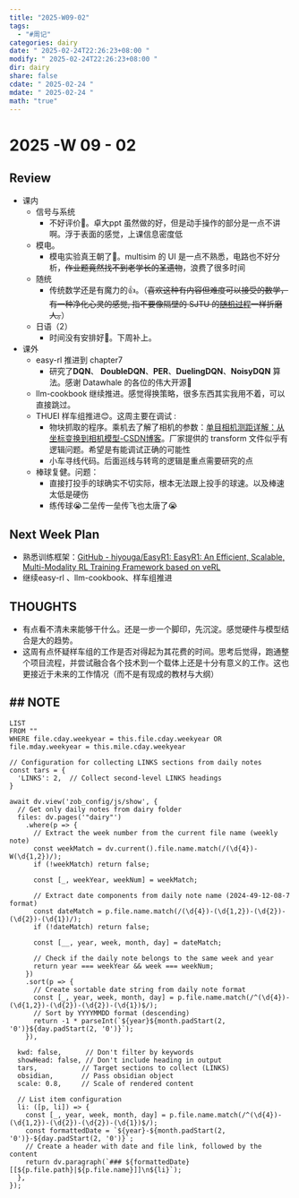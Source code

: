 ```yaml
---
title: "2025-W09-02"
tags:
  - "#周记"
categories: dairy
date: " 2025-02-24T22:26:23+08:00 "
modify: " 2025-02-24T22:26:23+08:00 "
dir: dairy
share: false
cdate: " 2025-02-24 "
mdate: " 2025-02-24 "
math: "true"
---
```


# 2025 -W 09 - 02

## Review

- 课内
    - 信号与系统
        - 不好评价🫠。卓大ppt 虽然做的好，但是动手操作的部分是一点不讲啊。浮于表面的感觉，上课信息密度低
    - 模电。
        - 模电实验真王朝了🥲。multisim 的 UI 是一点不熟悉，电路也不好分析，~~作业题竟然找不到老学长的圣遗物~~，浪费了很多时间
    - 随统
        - 传统数学还是有魔力的👍。（~~喜欢这种有内容但难度可以接受的数学，有一种净化心灵的感觉, 指不要像隔壁的 SJTU 的[随机过程](https://notes.sjtu.edu.cn/s/VhRxSDxuJ)一样折磨人。~~）
    - 日语（2）
        - 时间没有安排好🥺。下周补上。
- 课外
    - easy-rl 推进到 chapter7
        - 研究了**DQN**、 **DoubleDQN**、**PER**、**DuelingDQN**、**NoisyDQN** 算法。感谢 Datawhale 的各位的伟大开源🙏
    - llm-cookbook 继续推进。感觉得换策略，很多东西其实我用不着，可以直接跳过。
    - THUEI 样车组推进😊。这周主要在调试 :
        - 物块抓取的程序。乘机去了解了相机的参数：[单目相机测距详解：从坐标变换到相机模型-CSDN博客](https://blog.csdn.net/qq_44876051/article/details/119425951)。厂家提供的 transform 文件似乎有逻辑问题。希望是有能调试正确的可能性
        - 小车寻线代码。后面巡线与转弯的逻辑是重点需要研究的点
    - 棒球复健。问题：
        - 直接打投手的球确实不切实际，根本无法跟上投手的球速。以及棒速太低是硬伤
        - 练传球😭二垒传一垒传飞也太唐了😭

## Next Week Plan

- 熟悉训练框架：[GitHub - hiyouga/EasyR1: EasyR1: An Efficient, Scalable, Multi-Modality RL Training Framework based on veRL](https://github.com/hiyouga/EasyR1)
- 继续easy-rl 、llm-cookbook、样车组推进

## THOUGHTS

- 有点看不清未来能够干什么。还是一步一个脚印，先沉淀。感觉硬件与模型结合是大的趋势。
- 这周有点怀疑样车组的工作是否对得起为其花费的时间。思考后觉得，跑通整个项目流程，并尝试融合各个技术到一个载体上还是十分有意义的工作。这也更接近于未来的工作情况（而不是有现成的教材与大纲）

## ## NOTE

```dataview
LIST
FROM ""
WHERE file.cday.weekyear = this.file.cday.weekyear OR file.mday.weekyear = this.mile.cday.weekyear
```

```dataviewjs
// Configuration for collecting LINKS sections from daily notes
const tars = {
  'LINKS': 2,  // Collect second-level LINKS headings
}

await dv.view('zob_config/js/show', {
  // Get only daily notes from dairy folder
  files: dv.pages('"dairy"')
    .where(p => {
      // Extract the week number from the current file name (weekly note)
      const weekMatch = dv.current().file.name.match(/(\d{4})-W(\d{1,2})/);
      if (!weekMatch) return false;

      const [_, weekYear, weekNum] = weekMatch;

      // Extract date components from daily note name (2024-49-12-08-7 format)
      const dateMatch = p.file.name.match(/(\d{4})-(\d{1,2})-(\d{2})-(\d{2})-(\d{1})/);
      if (!dateMatch) return false;

      const [__, year, week, month, day] = dateMatch;

      // Check if the daily note belongs to the same week and year
      return year === weekYear && week === weekNum;
    })
    .sort(p => {
      // Create sortable date string from daily note format
      const [_, year, week, month, day] = p.file.name.match(/^(\d{4})-(\d{1,2})-(\d{2})-(\d{2})-(\d{1})$/);
      // Sort by YYYYMMDD format (descending)
      return -1 * parseInt(`${year}${month.padStart(2, '0')}${day.padStart(2, '0')}`);
    }),

  kwd: false,      // Don't filter by keywords
  showHead: false, // Don't include heading in output
  tars,           // Target sections to collect (LINKS)
  obsidian,       // Pass obsidian object
  scale: 0.8,     // Scale of rendered content

  // List item configuration
  li: ([p, li]) => {
    const [_, year, week, month, day] = p.file.name.match(/^(\d{4})-(\d{1,2})-(\d{2})-(\d{2})-(\d{1})$/);
    const formattedDate = `${year}-${month.padStart(2, '0')}-${day.padStart(2, '0')}`;
    // Create a header with date and file link, followed by the content
    return dv.paragraph(`### ${formattedDate} [[${p.file.path}|${p.file.name}]]\n${li}`);
  },
});
```
